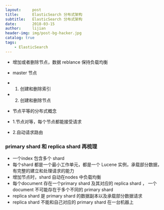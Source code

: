 ```yaml
---
layout:     post
title:      ElasticSearch 分布式架构
subtitle:   ElasticSearch 分布式架构
date:       2018-03-15
author:     lijian
header-img: img/post-bg-hacker.jpg
catalog: true
tags:
    - ElasticSearch
---
```



* 增加或者删除节点，数据 reblance 保持负载均衡

* master 节点
* 1. 创建和删除索引
* 2. 创建和删除节点

* 节点平等的分布式概念
* 1.节点对等，每个节点都能接受请求
* 2.自动请求路由

### primary shard 和 replica shard 再梳理

* 一个index 包含多个 shard 
* 每个shard 都是一个最小工作单元，都是一个 Lucene 实例，承载部分数据，有完整的建立和处理请求的能力
* 增加节点时，shard 自动在nodes 中负载均衡
* 每个document 存在一个primary shard 及其对应的 replica shard ， 一个document 不可能存在于多个不同的 primary shard
* replica shard 是 primary shard 的数据副本以及承载部分数据请求
* replica shard 不能和自己对应的 primary shard 在一台机器上

